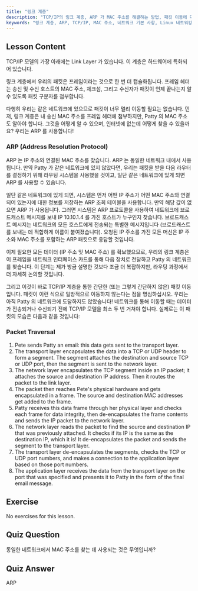 ```yaml
---
title: "링크 계층"
description: "TCP/IP의 링크 계층, ARP 가 MAC 주소를 해결하는 방법, 패킷 이동에 대해 알아보세요. 이 Linux 네트워킹 튜토리얼을 통해 네트워크 기본 사항을 이해하세요."
keywords: "링크 계층, ARP, TCP/IP, MAC 주소, 네트워크 기본 사항, Linux 네트워킹, 초급, 튜토리얼"
---
```


## Lesson Content

TCP/IP 모델의 가장 아래에는 Link Layer 가 있습니다. 이 계층은 하드웨어에 특화되어 있습니다.

링크 계층에서 우리의 패킷은 프레임이라는 것으로 한 번 더 캡슐화됩니다. 프레임 헤더는 송신 및 수신 호스트의 MAC 주소, 체크섬, 그리고 수신자가 패킷이 언제 끝나는지 알 수 있도록 패킷 구분자를 첨부합니다.

다행히 우리는 같은 네트워크에 있으므로 패킷이 너무 멀리 이동할 필요는 없습니다. 먼저, 링크 계층은 내 송신 MAC 주소를 프레임 헤더에 첨부하지만, Patty 의 MAC 주소도 알아야 합니다. 그것을 어떻게 알 수 있으며, 인터넷에 없는데 어떻게 찾을 수 있을까요? 우리는 ARP 를 사용합니다!

### ARP (Address Resolution Protocol)

ARP 는 IP 주소와 연결된 MAC 주소를 찾습니다. ARP 는 동일한 네트워크 내에서 사용됩니다. 만약 Patty 가 같은 네트워크에 있지 않았다면, 우리는 패킷을 받을 다음 라우터를 결정하기 위해 라우팅 시스템을 사용했을 것이고, 일단 같은 네트워크에 있게 되면 ARP 를 사용할 수 있습니다.

일단 같은 네트워크에 있게 되면, 시스템은 먼저 어떤 IP 주소가 어떤 MAC 주소와 연결되어 있는지에 대한 정보를 저장하는 ARP 조회 테이블을 사용합니다. 만약 해당 값이 없으면 ARP 가 사용됩니다. 그러면 시스템은 ARP 프로토콜을 사용하여 네트워크에 브로드캐스트 메시지를 보내 IP 10.10.1.4 를 가진 호스트가 누구인지 찾습니다. 브로드캐스트 메시지는 네트워크의 모든 호스트에게 전송되는 특별한 메시지입니다 (브로드캐스트를 보내는 데 적합하게 이름이 붙여졌습니다). 요청된 IP 주소를 가진 모든 머신은 IP 주소와 MAC 주소를 포함하는 ARP 패킷으로 응답할 것입니다.

이제 필요한 모든 데이터 (IP 주소 및 MAC 주소) 를 확보했으므로, 우리의 링크 계층은 이 프레임을 네트워크 인터페이스 카드를 통해 다음 장치로 전달하고 Patty 의 네트워크를 찾습니다. 이 단계는 제가 방금 설명한 것보다 조금 더 복잡하지만, 라우팅 과정에서 더 자세히 논의할 것입니다.

그리고 이것이 바로 TCP/IP 계층을 통한 간단한 (또는 그렇게 간단하지 않은) 패킷 이동입니다. 패킷이 이런 식으로 일방적으로 이동하지 않는다는 점을 명심하십시오. 우리는 아직 Patty 의 네트워크에 도달하지도 않았습니다! 네트워크를 통해 이동할 때는 데이터가 전송되거나 수신되기 전에 TCP/IP 모델을 최소 두 번 거쳐야 합니다. 실제로는 이 패킷의 모습은 다음과 같을 것입니다:

### Packet Traversal

1. Pete sends Patty an email: this data gets sent to the transport layer.
2. The transport layer encapsulates the data into a TCP or UDP header to form a segment. The segment attaches the destination and source TCP or UDP port, then the segment is sent to the network layer.
3. The network layer encapsulates the TCP segment inside an IP packet; it attaches the source and destination IP address. Then it routes the packet to the link layer.
4. The packet then reaches Pete's physical hardware and gets encapsulated in a frame. The source and destination MAC addresses get added to the frame.
5. Patty receives this data frame through her physical layer and checks each frame for data integrity, then de-encapsulates the frame contents and sends the IP packet to the network layer.
6. The network layer reads the packet to find the source and destination IP that was previously attached. It checks if its IP is the same as the destination IP, which it is! It de-encapsulates the packet and sends the segment to the transport layer.
7. The transport layer de-encapsulates the segments, checks the TCP or UDP port numbers, and makes a connection to the application layer based on those port numbers.
8. The application layer receives the data from the transport layer on the port that was specified and presents it to Patty in the form of the final email message.

## Exercise

No exercises for this lesson.

## Quiz Question

동일한 네트워크에서 MAC 주소를 찾는 데 사용되는 것은 무엇입니까?

## Quiz Answer

ARP
